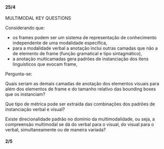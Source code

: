 #### 25/4

MULTIMODAL KEY QUESTIONS

Considerando que:

- os frames podem ser um sistema de representação de conhecimento independente de uma modalidade específica,
- para a modalidade verbal a anotação inclui outras camadas que não a de elemento de frame (função gramatical e tipo sintagmático),
- a anotação multicamadas gera padrões de instanciação dos itens linguísticos que evocam frame,

Pergunta-se:

Quais seriam as demais camadas de anotação dos elementos visuais para além dos elementos de frame e do tamanho relativo das bounding boxes que os instanciam?

Que tipo de métrica pode ser extraída das combinações dos padrões de instanciação verbal e visual?

Existe direcionalidade padrão no domínio da multimodalidade, ou seja, a compreensão multimodal se dá do verbal para o visual, do visual para o verbal, simultaneamente ou de maneira variada?

#### 2/5
